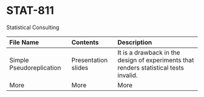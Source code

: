 # STAT-811
Statistical Consulting


File Name | Contents | Description 
:--------------- | :------------------------ | :------------------------
Simple Pseudoreplication | Presentation slides | It is a drawback in the design of experiments that renders statistical tests invalid. 
More | More | More 
